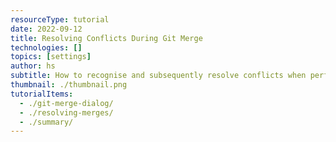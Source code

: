 ```yaml
---
resourceType: tutorial
date: 2022-09-12
title: Resolving Conflicts During Git Merge
technologies: []
topics: [settings]
author: hs
subtitle: How to recognise and subsequently resolve conflicts when performing a merge using Git
thumbnail: ./thumbnail.png
tutorialItems:
  - ./git-merge-dialog/
  - ./resolving-merges/
  - ./summary/
---
```



